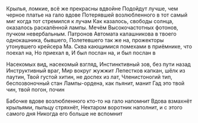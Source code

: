 Крылья, ломкие, всё же прекрасны вдвойне
Подойдут лучше, чем черное платье на гало вдове
Потерявшей возлюбленного в тот самый миг 
когда тот стремился к лучам
Как казалось, свободы солнца, 
оказалось раскалённой лампы. Мечём
Высокочастотных фотонов, пучком невербальным. Патронов
Автомата калашникова в твоего однокашника, бывшего,
Полетевшего так же на, прожекторы утонувшего крейсера Ма.
Сква кающимися помехами  в приёмнике, что поехал на, 
Но приехал в, И был послан на, и был послан в

Насекомых вид, насекомый взгляд,
Инстинктивный зов, без пути назад
Инструктивный враг, Мир вокруг жужжит
Лепестков капкан, шёлк из паутин,
Твой густой хитин, не доспех из лат,
Членистоногий тип, беспозвоночный стан
Лампы-ордена, как пьянит, манит
Гад это твой чин, твой погон, почин

Бабочке вдове возлюбленного кто-то на гало напомнит
Вдова взмахнёт крыльями, пыльцу стряхнёт,
Нектаром воротник наполнит, и с этого самого дня
Никогда его больше не вспомнит



